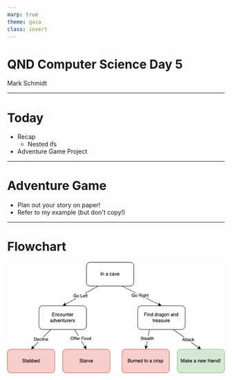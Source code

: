 ```yaml
---
marp: true
theme: gaia
class: invert
---
```


# QND Computer Science Day 5
Mark Schmidt

--- 

# Today

- Recap
  - Nested ifs
- Adventure Game Project

---

# Adventure Game

- Plan out your story on paper!
- Refer to my example (but don't copy!)

---

# Flowchart

![bg w:90%](../assets/flowchart.png)